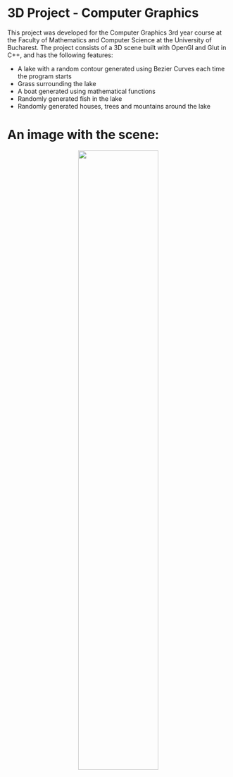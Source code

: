 # 3D Project - Computer Graphics
This project was developed for the Computer Graphics 3rd year course at the Faculty of Mathematics and Computer Science at the University of Bucharest.
The project consists of a 3D scene built with OpenGl and Glut in C++, and has the following features:
- A lake with a random contour generated using Bezier Curves each time the program starts
- Grass surrounding the lake
- A boat generated using mathematical functions
- Randomly generated fish in the lake
- Randomly generated houses, trees and mountains around the lake

# An image with the scene:
<p align="center">
 <img src="https://raw.githubusercontent.com/surdubob/ComputerGraphics-3D Project/master/Images/scene1.png" width="60%">
</p>
